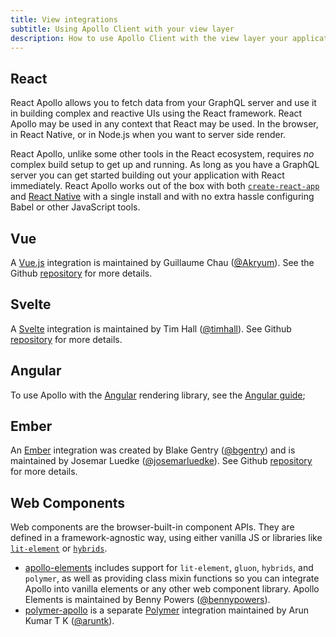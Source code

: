 ```yaml
---
title: View integrations
subtitle: Using Apollo Client with your view layer
description: How to use Apollo Client with the view layer your application is developed in!
---
```


## React

React Apollo allows you to fetch data from your GraphQL server and use it in building complex and reactive UIs using the React framework. React Apollo may be used in any context that React may be used. In the browser, in React Native, or in Node.js when you want to server side render.

React Apollo, unlike some other tools in the React ecosystem, requires _no_ complex build setup to get up and running. As long as you have a GraphQL server you can get started building out your application with React immediately. React Apollo works out of the box with both [`create-react-app`](https://github.com/facebookincubator/create-react-app) and [React Native](http://facebook.github.io/react-native
) with a single install and with no extra hassle configuring Babel or other JavaScript tools.

## Vue

A [Vue.js](https://vuejs.org/) integration is maintained by Guillaume Chau ([@Akryum](https://github.com/Akryum)). See the Github [repository](https://github.com/Akryum/vue-apollo) for more details.

## Svelte

A [Svelte](https://svelte.dev) integration is maintained by Tim Hall ([@timhall](https://github.com/timhall)). See Github [repository](https://github.com/timhall/svelte-apollo) for more details.

## Angular

To use Apollo with the [Angular](https://angular.io) rendering library, see the [Angular guide](https://www.apollographql.com/docs/angular);

## Ember

An [Ember](http://emberjs.com/) integration was created by Blake Gentry ([@bgentry](https://github.com/bgentry)) and is maintained by Josemar Luedke ([@josemarluedke](https://github.com/josemarluedke)). See Github [repository](https://github.com/ember-graphql/ember-apollo-client) for more details.

## Web Components

Web components are the browser-built-in component APIs. They are defined in a framework-agnostic way, using either vanilla JS or libraries like [`lit-element`](https://lit-element.polymer-project.org) or [`hybrids`](https://hybrids.js.org).

- [apollo-elements](https://github.com/apollo-elements/apollo-elements) includes support for `lit-element`, `gluon`, `hybrids`, and `polymer`, as well as providing class mixin functions so you can integrate Apollo into vanilla elements or any other web component library. Apollo Elements is maintained by Benny Powers ([@bennypowers](https://github.com/bennypowers)).
- [polymer-apollo](https://github.com/aruntk/polymer-apollo) is a separate [Polymer](https://www.polymer-project.org/) integration maintained by Arun Kumar T K ([@aruntk](https://github.com/aruntk)).
